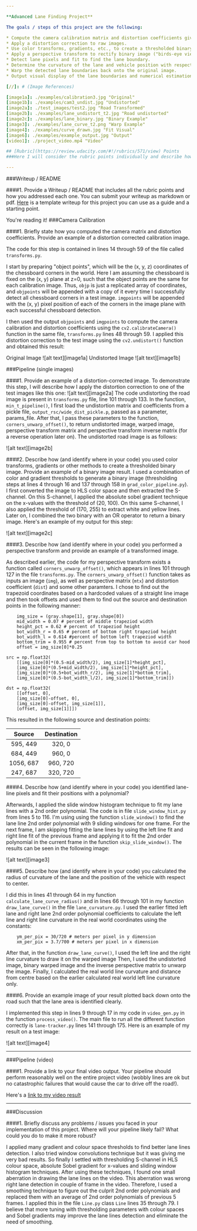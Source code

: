 ```yaml
---

**Advanced Lane Finding Project**

The goals / steps of this project are the following:

* Compute the camera calibration matrix and distortion coefficients given a set of chessboard images.
* Apply a distortion correction to raw images.
* Use color transforms, gradients, etc., to create a thresholded binary image.
* Apply a perspective transform to rectify binary image ("birds-eye view").
* Detect lane pixels and fit to find the lane boundary.
* Determine the curvature of the lane and vehicle position with respect to center.
* Warp the detected lane boundaries back onto the original image.
* Output visual display of the lane boundaries and numerical estimation of lane curvature and vehicle position.

[//]: # (Image References)

[image1a]: ./examples/calibration3.jpg "Original"
[image1b]: ./examples/cam3_undist.jpg "Undistorted"
[image2a]: ./test_images/test2.jpg "Road Transformed"
[image2b]: ./examples/lane_undistort_t2.jpg "Road undistorted"
[image2c]: ./examples/lane_binary.jpg "Binary Example"
[image3]: ./examples/lane_curve_t2.png "Warp Example"
[image4]: ./examples/curve_drawn.jpg "Fit Visual"
[image6]: ./examples/example_output.jpg "Output"
[video1]: ./project_video.mp4 "Video"

## [Rubric](https://review.udacity.com/#!/rubrics/571/view) Points
###Here I will consider the rubric points individually and describe how I addressed each point in my implementation.  

---
```

###Writeup / README

####1. Provide a Writeup / README that includes all the rubric points and how you addressed each one.  You can submit your writeup as markdown or pdf.  [Here](https://github.com/udacity/CarND-Advanced-Lane-Lines/blob/master/writeup_template.md) is a template writeup for this project you can use as a guide and a starting point.  

You're reading it!
###Camera Calibration

####1. Briefly state how you computed the camera matrix and distortion coefficients. Provide an example of a distortion corrected calibration image.

The code for this step is contained in lines 14 through 59 of the file called `transforms.py`.  

I start by preparing "object points", which will be the (x, y, z) coordinates of the chessboard corners in the world. Here I am assuming the chessboard is fixed on the (x, y) plane at z=0, such that the object points are the same for each calibration image.  Thus, `objp` is just a replicated array of coordinates, and `objpoints` will be appended with a copy of it every time I successfully detect all chessboard corners in a test image.  `imgpoints` will be appended with the (x, y) pixel position of each of the corners in the image plane with each successful chessboard detection.  

I then used the output `objpoints` and `imgpoints` to compute the camera calibration and distortion coefficients using the `cv2.calibrateCamera()` function in the same file, `transforms.py` lines 48 through 59.  I applied this distortion correction to the test image using the `cv2.undistort()` function and obtained this result: 

Original Image
![alt text][image1a]
Undistorted Image
![alt text][image1b]


###Pipeline (single images)

####1. Provide an example of a distortion-corrected image.
To demonstrate this step, I will describe how I apply the distortion correction to one of the test images like this one:
![alt text][image2a]
The code undistorting the road image is present in `transforms.py` file, line 101 through 133. In the function, `min_t_pipeline()`, I first load the undistortion matrix and coefficients from a pickle file, `output_rsc/wide_dist_pickle.p`, passed as a parameter, params_file. After that, I pass these parameters to the function, `corners_unwarp_offset()`, to return undistorted image, warped image, perspective transform matrix and perspective transform inverse matrix (for a reverse operation later on). The undistorted road image is as follows:

![alt text][image2b]

####2. Describe how (and identify where in your code) you used color transforms, gradients or other methods to create a thresholded binary image.  Provide an example of a binary image result.
I used a combination of color and gradient thresholds to generate a binary image (thresholding steps at lines 4 through 16 and 137 through 158 in `grad_color_pipeline.py`). I first converted the image to HLS color space and then extracted the S-channel. On this S-channel, I applied the absolute sobel gradient technique on the x-values with the threshold of (20, 100). On this same S-channel, I also applied the threshold of (170, 255) to extract white and yellow lines. Later on, I combined the two binary with an OR operator to return a binary image. Here's an example of my output for this step:

![alt text][image2c]

####3. Describe how (and identify where in your code) you performed a perspective transform and provide an example of a transformed image.

As described earlier, the code for my perspective transform exists a function called `corners_unwarp_offset()`, which appears in lines 101 through 127 in the file `transforms.py`.  The `corners_unwarp_offset()` function takes as inputs an image (`img`), as well as perspective matrix (`mtx`) and distortion coefficient (`dist`) and some other paramters.  I chose to find out the trapezoid coordinates based on a hardcoded values of a straight line image and then took offsets and used them to find out the source and destination points in the following manner:

```
	img_size = (gray.shape[1], gray.shape[0])
	mid_width = 0.07 # percent of middle trapeziod width
	height_pct = 0.62 # percent of trapeziod height
	bot_width_r = 0.65 # percent of bottom right trapeziod height
	bot_width_l = 0.614 #percent of bottom left trapeziod width
	bottom_trim = 0.955 # percent from top to bottom to avoid car hood
	offset = img_size[0]*0.25

src = np.float32(
	[[img_size[0]*(0.5-mid_width/2), img_size[1]*height_pct],
	[img_size[0]*(0.5+mid_width/2), img_size[1]*height_pct],
	[img_size[0]*(0.5+bot_width_r/2), img_size[1]*bottom_trim],
	[img_size[0]*(0.5-bot_width_l/2), img_size[1]*bottom_trim]])

dst = np.float32(
	[[offset, 0],
	[img_size[0]-offset, 0],
	[img_size[0]-offset, img_size[1]],
	[offset, img_size[1]]])

```
This resulted in the following source and destination points:

| Source        | Destination   | 
|:-------------:|:-------------:| 
| 595, 449      | 320, 0        | 
| 684, 449      | 960, 0      |
| 1056, 687     | 960, 720      |
| 247, 687      | 320, 720        |


####4. Describe how (and identify where in your code) you identified lane-line pixels and fit their positions with a polynomial?

Afterwards, I applied the slide window histogram technique to fit my lane lines with a 2nd order polynomial. The code is in file `slide_window_hist.py` from lines 5 to 116. I'm using using the function `slide_window()` to find the lane line 2nd order polynomial with 9 sliding windows for one frame. For the next frame, I am skipping fitting the lane lines by using the left line fit and right line fit of the previous frame and applying it to fit the 2nd order polynomial in the current frame in the function `skip_slide_window()`. The results can be seen in the following image:

![alt text][image3]

####5. Describe how (and identify where in your code) you calculated the radius of curvature of the lane and the position of the vehicle with respect to center.

I did this in lines 41 through 64 in my function `calculate_lane_curve_radius()` and in lines 66 through 101 in my function `draw_lane_curve()` in the file `lane_curvature.py`. I used the earlier fitted left lane and right lane 2nd order polynomial coefficients to calculate the left line and right line curvature in the real world coordinates using the constants:

```
	ym_per_pix = 30/720 # meters per pixel in y dimension
	xm_per_pix = 3.7/700 # meters per pixel in x dimension

```

After that, in the function `draw_lane_curve()`, I used the left line and the right line curvature to draw it on the warped image Then, I used the undistorted image, binary warped image and the inverse perspective matrix to unwarp the image. Finally, I calculated the real world line curvature and distance from centre based on the earlier calculated real world left line curvature only.

####6. Provide an example image of your result plotted back down onto the road such that the lane area is identified clearly.

I implemented this step in lines 9 through 17 in my code in `video_gen.py` in the function `process_video()`.  The main file to run all the different function correctly is `lane-tracker.py` lines 141 through 175. Here is an example of my result on a test image:

![alt text][image4]

---

###Pipeline (video)

####1. Provide a link to your final video output.  Your pipeline should perform reasonably well on the entire project video (wobbly lines are ok but no catastrophic failures that would cause the car to drive off the road!).

Here's a [link to my video result](./project_video_proc.mp4)

---

###Discussion

####1. Briefly discuss any problems / issues you faced in your implementation of this project.  Where will your pipeline likely fail?  What could you do to make it more robust?

I applied many gradient and colour space thresholds to find better lane lines detection. I also tried window convolutions technique but it was giving me very bad results. So finally I settled with thresholding S-channel in HLS colour space, absolute Sobel gradient for x-values and sliding window histogram techniques.
After using these techniques, I found one small aberration in drawing the lane lines on the video. This aberration was wrong right lane detection in couple of frame in the video. Therefore, I used a smoothing technique to figure out the culprit 2nd order polynomials and replaced them with an average of 2nd order polynomials of previous 5 frames. I applied this in the file `Line.py` class `Line` lines 35 through 79.
I believe that more tuning with thresholding parameters with colour spaces and Sobel gradients may improve the lane lines detection and eliminate the need of smoothing.
